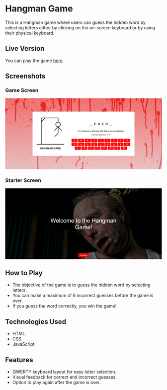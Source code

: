 # Hangman Game

This is a Hangman game where users can guess the hidden word by selecting letters either by clicking on the on-screen keyboard or by using their physical keyboard.

## Live Version

You can play the game [here](https://yasseresam.github.io/Hangman-Game-JavaScript/).

## Screenshots

### Game Screen
![Game Screenshot](./assets/game-image-ss.png)

### Starter Screen
![Starter Screenshot](./assets/starter-image-ss.png)

## How to Play

- The objective of the game is to guess the hidden word by selecting letters.
- You can make a maximum of 6 incorrect guesses before the game is over.
- If you guess the word correctly, you win the game!

## Technologies Used

- HTML
- CSS
- JavaScript

## Features

- QWERTY keyboard layout for easy letter selection.
- Visual feedback for correct and incorrect guesses.
- Option to play again after the game is over.

